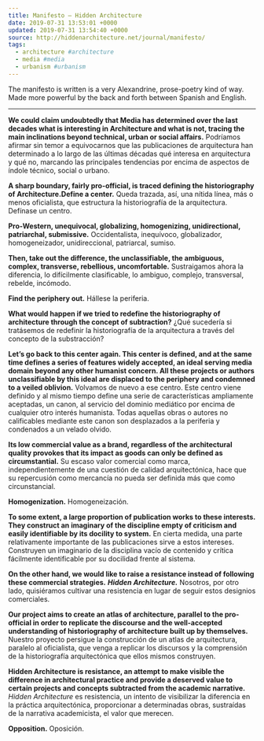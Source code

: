 ```yaml
---
title: Manifesto – Hidden Architecture
date: 2019-07-31 13:53:01 +0000
updated: 2019-07-31 13:54:40 +0000
source: http://hiddenarchitecture.net/journal/manifesto/
tags:
  - architecture #architecture
  - media #media
  - urbanism #urbanism
---
```

The manifesto is written is a very Alexandrine, prose-poetry kind of way. Made more powerful by the back and forth between Spanish and English.

* * *

__We could claim undoubtedly that Media has determined over the last decades what is interesting in Architecture and what is not, tracing the main inclinations beyond technical, urban or social affairs.__
Podríamos afirmar sin temor a equivocarnos que las publicaciones de arquitectura han determinado a lo largo de las últimas décadas qué interesa en arquitectura y qué no, marcando las principales tendencias por encima de aspectos de índole técnico, social o urbano.

__A sharp boundary, fairly pro-official, is traced defining the historiography of Architecture.Define a center.__
Queda trazada, así, una nítida línea, más o menos oficialista, que estructura la historiografía de la arquitectura. Defínase un centro.

__Pro-Western, unequivocal, globalizing, homogenizing, unidirectional, patriarchal, submissive.__
Occidentalista, inequívoco, globalizador, homogeneizador, unidireccional, patriarcal, sumiso.

__Then, take out the difference, the unclassifiable, the ambiguous, complex, transverse, rebellious, uncomfortable.__
Sustraigamos ahora la diferencia, lo difícilmente clasificable, lo ambiguo, complejo, transversal, rebelde, incómodo.

__Find the periphery out.__
Hállese la periferia.

__What would happen if we tried to redefine the historiography of architecture through the concept of subtraction?__
¿Qué sucedería si tratásemos de redefinir la historiografía de la arquitectura a través del concepto de la substracción?

__Let’s go back to this center again. This center is defined, and at the same time defines a series of features widely accepted, an ideal serving media domain beyond any other humanist concern. All these projects or authors unclassifiable by this ideal are displaced to the periphery and condemned to a veiled oblivion.__
Volvamos de nuevo a ese centro. Este centro viene definido y al mismo tiempo define una serie de características ampliamente aceptadas, un canon, al servicio del dominio mediático por encima de cualquier otro interés humanista. Todas aquellas obras o autores no calificables mediante este canon son desplazados a la periferia y condenados a un velado olvido.

__Its low commercial value as a brand, regardless of the architectural quality provokes that its impact as goods can only be defined as circumstantial.__
Su escaso valor comercial como marca, independientemente de una cuestión de calidad arquitectónica, hace que su repercusión como mercancía no pueda ser definida más que como circunstancial.

__Homogenization.__
Homogeneización.

__To some extent, a large proportion of publication works to these interests. They construct an imaginary of the discipline empty of criticism and easily identifiable by its docility to system.__
En cierta medida, una parte relativamente importante de las publicaciones sirve a estos intereses. Construyen un imaginario de la disciplina vacío de contenido y crítica fácilmente identificable por su docilidad frente al sistema.

__On the other hand, we would like to raise a resistance instead of following these commercial strategies.__ __*Hidden Architecture.*__
Nosotros, por otro lado, quisiéramos cultivar una resistencia en lugar de seguir estos designios comerciales.

__Our project aims to create an atlas of architecture, parallel to the pro-official in order to replicate the discourse and the well-accepted understanding of historiography of architecture built up by themselves.__
Nuestro proyecto persigue la construcción de un atlas de arquitectura, paralelo al oficialista, que venga a replicar los discursos y la comprensión de la historiografía arquitectónica que ellos mismos construyen.

__Hidden Architecture is resistance, an attempt to make visible the difference in architectural practice and provide a deserved value to certain projects and concepts subtracted from the academic narrative.__
*Hidden Architecture* es resistencia, un intento de visibilizar la diferencia en la práctica arquitectónica, proporcionar a determinadas obras, sustraídas de la narrativa academicista, el valor que merecen.

__Opposition.__
Oposición.